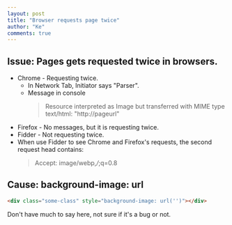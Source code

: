 ```yaml
--- 
layout: post
title: "Browser requests page twice"
author: "Ke"
comments: true
---
```


## Issue: Pages gets requested twice in browsers.

* Chrome - Requesting twice.
  * In Network Tab, Initiator says "Parser".
  * Message in console
    > Resource interpreted as Image but transferred with MIME type text/html: "http://pageurl"
* Firefox - No messages, but it is requesting twice.
* Fidder - Not requesting twice.
* When use Fidder to see Chrome and Firefox's requests, the second request head contains:
  > Accept: image/webp,*/*;q=0.8

## Cause: background-image: url

```html
<div class="some-class" style="background-image: url('')"></div>
```

Don't have much to say here, not sure if it's a bug or not.
